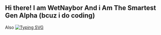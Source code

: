 ## Hi there! I am WetNaybor And i Am The Smartest Gen Alpha (bcuz i do coding)

Also [![Typing SVG](https://readme-typing-svg.demolab.com?font=Fira+Code&pause=1000&width=435&lines=I+like+facedev;Also+touch+some+grass)](https://git.io/typing-svg)

